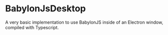# BabylonJsDesktop
A very basic implementation to use BabylonJS inside of an Electron window, compiled with Typescript.
